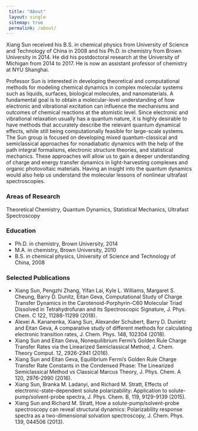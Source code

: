 ```yaml
---
 title: "About"
 layout: single 
 sitemap: true 
 permalink: /about/  
---
```

 
Xiang Sun received his B.S. in chemical physics from University of Science and Technology of China in 2008 and his Ph.D. in chemistry from Brown University in 2014. He did his postdoctoral research at the University of Michigan from 2014 to 2017. He is now an assistant professor of chemistry at NYU Shanghai. 
 
 
Professor Sun is interested in developing theoretical and computational methods for modeling chemical dynamics in complex molecular systems such as liquids, surfaces, biological molecules, and nanomaterials. A fundamental goal is to obtain a molecular-level understanding of how electronic and vibrational excitation can influence the mechanisms and outcomes of chemical reactions at the atomistic level. Since electronic and vibrational relaxation usually has a quantum nature, it is highly desirable to have methods that accurately describe the relevant quantum dynamical effects, while still being computationally feasible for large-scale systems. The Sun group is focused on developing mixed quantum-classical and semiclassical approaches for nonadiabatic dynamics with the help of the path integral formalisms, electronic structure theories, and statistical mechanics. These approaches will allow us to gain a deeper understanding of charge and energy transfer dynamics in light-harvesting complexes and organic photovoltaic materials. Having an insight into the quantum dynamics would also help us understand the molecular lessons of nonlinear ultrafast spectroscopies.
 
 
### Areas of Research
 
Theoretical Chemistry, Quantum Dynamics, Statistical Mechanics, Ultrafast Spectroscopy
 
### Education
 
* Ph.D. in chemistry, Brown University, 2014
* M.A. in chemistry, Brown University, 2010
* B.S. in chemical physics, University of Science and Technology of China, 2008
 
 ### Selected Publications
 
* Xiang Sun, Pengzhi Zhang, Yifan Lai, Kyle L. Williams, Margaret S. Cheung, Barry D. Dunitz, Eitan Geva, Computational Study of Charge Transfer Dynamics in the Carotenoid-Porphyrin-C60 Molecular Triad Dissolved in Tetrahydrofuran and its Spectroscopic Signature, J. Phys. Chem. C 122, 11288-11299 (2018).
* Alexei A. Kananenka, Xiang Sun, Alexander Schubert, Barry D. Dunietz and Eitan Geva, A comparative study of different methods for calculating electronic transition rates, J. Chem. Phys. 148, 102304 (2018).
* Xiang Sun and Eitan Geva, Nonequilibrium Fermi’s Golden Rule Charge Transfer Rates via the Linearized Semiclassical Method, J. Chem. Theory Comput. 12, 2926-2941 (2016).
* Xiang Sun and Eitan Geva, Equilibrium Fermi’s Golden Rule Charge Transfer Rate Constants in the Condensed Phase: The Linearized Semiclassical Method vs Classical Marcus Theory, J. Phys. Chem. A 120, 2976-2990 (2016).
* Xiang Sun, Branka M. Ladanyi, and Richard M. Stratt, Effects of electronic-state-dependent solute polarizability: Application to solute-pump/solvent-probe spectra, J. Phys. Chem. B, 119, 9129-9139 (2015). 
* Xiang Sun and Richard M. Stratt, How a solute-pump/solvent-probe spectroscopy can reveal structural dynamics: Polarizability response spectra as a two-dimensional solvation spectroscopy, J. Chem. Phys. 139, 044506 (2013).
